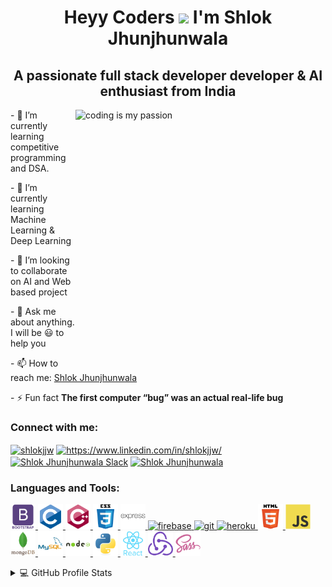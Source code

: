<h1 align="center">Heyy Coders <img src="https://raw.githubusercontent.com/MartinHeinz/MartinHeinz/master/wave.gif" width="30px">  I'm Shlok Jhunjhunwala</h1>
<h2 align="center">A passionate full stack developer developer & AI enthusiast from India</h2>
<img src="https://c.tenor.com/swkJYSIq89YAAAAi/man-technologist-people.gif" width="400" height="400" align="right" alt="coding is my passion"></img>
<p align="left">
- 🔭 I’m currently learning competitive programming and DSA. </p>
<p>- 🌱 I’m currently learning Machine Learning & Deep Learning</p>
<p>- 👯 I’m looking to collaborate on AI and Web based project</p>
<p>- 💬 Ask me about anything. I will be 😃 to help you </p>
<p>- 📫 How to reach me: <a href="mailto:shlokjjw@gmail.com">Shlok Jhunjhunwala</a></p>
<p>- ⚡ Fun fact <b>The first computer “bug” was an actual real-life bug</b>
</p>
<h3 align="left">Connect with me:</h3>

<p align="left">
<a href="https://twitter.com/shlokjjw" target="blank"><img align="center" src="https://raw.githubusercontent.com/rahuldkjain/github-profile-readme-generator/master/src/images/icons/Social/twitter.svg" alt="shlokjjw" height="30" width="40" /></a>
<a href="https://linkedin.com/in/https://www.linkedin.com/in/shlokjjw/" target="blank"><img align="center" src="https://raw.githubusercontent.com/rahuldkjain/github-profile-readme-generator/master/src/images/icons/Social/linked-in-alt.svg" alt="https://www.linkedin.com/in/shlokjjw/" height="30" width="40" /></a>
<a href="https://join.slack.com/t/shlokjhunjhunwala/shared_invite/zt-x15nuoqc-FvVHWn5J397T8b5Hm_lNDA" target="blank"><img align="center" src="https://thumbs.bfldr.com/at/pl546j-7le8zk-6gwiyo/v/2925175?expiry=1634381907&fit=bounds&height=800&sig=YzI1Y2E4OWJmZjIyZGU5ZjA3ODIwNTJjZTVjMzllZDU3ZjAwZDc3Nw%3D%3D&width=1100" alt="Shlok Jhunjhunwala Slack" height="30" width="40"/></a>
<a href="https://discord.gg/nuJHt2a5" target="blank"><img align="center" src="https://camo.githubusercontent.com/5b475732a4ed305b1041d81185353428fb9860f5e5a5fe3249ee547e3b5aa69b/68747470733a2f2f63646e2e7261776769742e636f6d2f4e4e54696e2f646973636f72642d6c6f676f2f66343333333334342f7372632f6173736574732f616e696d61746564646973636f72642e737667" alt="Shlok Jhunjhunwala" height="30" width="40" /></a>
</p>

<h3 align="left">Languages and Tools:</h3>
<p align="left"> <a href="https://getbootstrap.com" target="_blank"> <img src="https://raw.githubusercontent.com/devicons/devicon/master/icons/bootstrap/bootstrap-plain-wordmark.svg" alt="bootstrap" width="40" height="40"/> </a> <a href="https://www.cprogramming.com/" target="_blank"> <img src="https://raw.githubusercontent.com/devicons/devicon/master/icons/c/c-original.svg" alt="c" width="40" height="40"/> </a> <a href="https://www.w3schools.com/cpp/" target="_blank"> <img src="https://raw.githubusercontent.com/devicons/devicon/master/icons/cplusplus/cplusplus-original.svg" alt="cplusplus" width="40" height="40"/> </a> <a href="https://www.w3schools.com/css/" target="_blank"> <img src="https://raw.githubusercontent.com/devicons/devicon/master/icons/css3/css3-original-wordmark.svg" alt="css3" width="40" height="40"/> </a> <a href="https://expressjs.com" target="_blank"> <img src="https://raw.githubusercontent.com/devicons/devicon/master/icons/express/express-original-wordmark.svg" alt="express" width="40" height="40"/> </a> <a href="https://firebase.google.com/" target="_blank"> <img src="https://www.vectorlogo.zone/logos/firebase/firebase-icon.svg" alt="firebase" width="40" height="40"/> </a> <a href="https://git-scm.com/" target="_blank"> <img src="https://www.vectorlogo.zone/logos/git-scm/git-scm-icon.svg" alt="git" width="40" height="40"/> </a> <a href="https://heroku.com" target="_blank"> <img src="https://www.vectorlogo.zone/logos/heroku/heroku-icon.svg" alt="heroku" width="40" height="40"/> </a> <a href="https://www.w3.org/html/" target="_blank"> <img src="https://raw.githubusercontent.com/devicons/devicon/master/icons/html5/html5-original-wordmark.svg" alt="html5" width="40" height="40"/> </a> <a href="https://developer.mozilla.org/en-US/docs/Web/JavaScript" target="_blank"> <img src="https://raw.githubusercontent.com/devicons/devicon/master/icons/javascript/javascript-original.svg" alt="javascript" width="40" height="40"/> </a> <a href="https://www.mongodb.com/" target="_blank"> <img src="https://raw.githubusercontent.com/devicons/devicon/master/icons/mongodb/mongodb-original-wordmark.svg" alt="mongodb" width="40" height="40"/> </a> <a href="https://www.mysql.com/" target="_blank"> <img src="https://raw.githubusercontent.com/devicons/devicon/master/icons/mysql/mysql-original-wordmark.svg" alt="mysql" width="40" height="40"/> </a> <a href="https://nodejs.org" target="_blank"> <img src="https://raw.githubusercontent.com/devicons/devicon/master/icons/nodejs/nodejs-original-wordmark.svg" alt="nodejs" width="40" height="40"/> </a> <a href="https://www.python.org" target="_blank"> <img src="https://raw.githubusercontent.com/devicons/devicon/master/icons/python/python-original.svg" alt="python" width="40" height="40"/> </a> <a href="https://reactjs.org/" target="_blank"> <img src="https://raw.githubusercontent.com/devicons/devicon/master/icons/react/react-original-wordmark.svg" alt="react" width="40" height="40"/> </a> <a href="https://redux.js.org" target="_blank"> <img src="https://raw.githubusercontent.com/devicons/devicon/master/icons/redux/redux-original.svg" alt="redux" width="40" height="40"/> </a> <a href="https://sass-lang.com" target="_blank"> <img src="https://raw.githubusercontent.com/devicons/devicon/master/icons/sass/sass-original.svg" alt="sass" width="40" height="40"/> </a> </p>

<details>
  <summary>💻 GitHub Profile Stats</summary>
  <p align="center"> <img src="https://komarev.com/ghpvc/?username=shlokjjw&label=Profile%20views&color=0e75b6&style=flat" alt="shlokjjw" /> </p>
  <p align="center"><a><img alt="Shlok Jhunjhunwala's Github Stats" src="https://denvercoder1-github-readme-stats.vercel.app/api/?username=shlokjjw&show_icons=true&count_private=true&theme=react&hide_border=true&bg_color=1F222E&title_color=F85D7F&icon_color=F8D866" height="150px"/></a><a><img alt="Shlok Jhunjhunwala's Top Languages" src="https://github-readme-stats.vercel.app/api/top-langs/?username=shlokjjw&langs_count=8&layout=compact&theme=react&hide_border=true&bg_color=1F222E&title_color=F85D7F&icon_color=F8D866&hide=Jupyter%20Notebook" height="150px"/></a></p>
  <br/>
<!--  activity graph   -->
   <p align="center"><a align="center"><img alt="Shlok Jhunjhunwala's Activity Graph" src="https://activity-graph.herokuapp.com/graph?username=shlokjjw&bg_color=1F222E&color=F8D866&line=F85D7F&point=FFFFFF&hide_border=true" height="250px"/></a></p>

<p align="center"> <a href="https://github.com/ryo-ma/github-profile-trophy"><img src="https://github-profile-trophy.vercel.app/?username=shlokjjw&row=1&column=6&theme=flat&margin-w=5" alt="Shlok Jhunjhunwala" /></a> </p>

</details>
